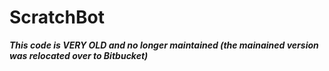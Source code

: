 # ScratchBot

***This code is VERY OLD and no longer maintained (the mainained version was relocated over to Bitbucket)***
